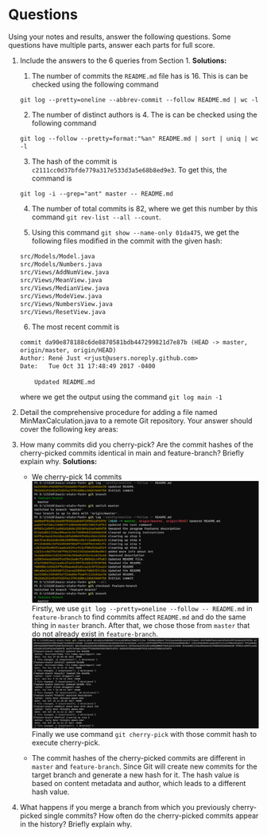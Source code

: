 # Questions
Using your notes and results, answer the following questions. Some questions have multiple parts, answer each parts for full score.

1. Include the answers to the 6 queries from Section 1.
**Solutions:**

    1. The number of commits the `README.md` file has is 16. This is can be checked using the following command 

    ```
    git log --pretty=oneline --abbrev-commit --follow README.md | wc -l
    ```

    2. The number of distinct authors is 4. The is can be checked using the following command
    
    ```
    git log --follow --pretty=format:"%an" README.md | sort | uniq | wc -l
    ```

    3. The hash of the commit is `c2111cc0d37bfde779a317e533d3a5e68b8ed9e3`. To get this, the command is 

    ```
    git log -i --grep="ant" master -- README.md
    ```

    4. The number of total commits is 82, where we get this number by this command `git rev-list --all --count`. 


    5. Using this command `git show --name-only 01da475`, we get the following files modified in the commit with the given hash: 

    ```
    src/Models/Model.java
    src/Models/Numbers.java
    src/Views/AddNumView.java
    src/Views/MeanView.java
    src/Views/MedianView.java
    src/Views/ModeView.java
    src/Views/NumbersView.java
    src/Views/ResetView.java
    ```

    6. The most recent commit is 

    ```
    commit da90e878188c6de8870581bdb447299821d7e87b (HEAD -> master, origin/master, origin/HEAD)
    Author: René Just <rjust@users.noreply.github.com>
    Date:   Tue Oct 31 17:48:49 2017 -0400

        Updated README.md
    ```

    where we get the output using the command `git log main -1`


2. Detail the comprehensive procedure for adding a file named MinMaxCalculation.java to a remote Git repository. Your answer should cover the following key areas:

3. How many commits did you cherry-pick? Are the commit hashes of the cherry-picked commits identical in main and feature-branch? Briefly explain why.
**Solutions:**
    - We cherry-pick 14 commits
    ![Alt text](image.png)
    Firstly, we use ``` git log --pretty=oneline --follow -- README.md ``` in `feature-branch` to find commits affect `README.md` and do the same thing in `master` branch. After that, we chose those from `master` that do not already exist in `feature-branch`. 
    ![Alt text](image-1.png)
    Finally we use command `git cherry-pick` with those commit hash to execute cherry-pick.


    - The commit hashes of the cherry-picked commits are different in `master` and `feature-branch`.
    Since Git will create new commits for the target branch and generate a new hash for it. The hash value is 
    based on content metadata and author, which leads to a different hash value.

4. What happens if you merge a branch from which you previously cherry-picked single commits? How
often do the cherry-picked commits appear in the history? Briefly explain why.
